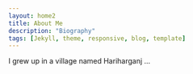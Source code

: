 ```yaml
---
layout: home2
title: About Me
description: "Biography"
tags: [Jekyll, theme, responsive, blog, template]
---
```

I grew up in a village named Hariharganj ... 

